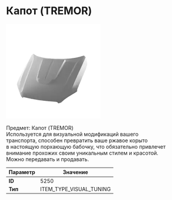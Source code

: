 # Капот (TREMOR)

![Item Image](../img/5250.webp?raw=true)

Предмет: Капот (TREMOR)<br>Используется для визуальной модификаций вашего<br>транспорта, способен превратить ваше ржавое корыто<br>в настоящую порхающую бабочку, что обязательно привлечет<br>внимание прохожих своим уникальным стилем и красотой.<br>Можно передавать и продавать.


| Параметр | Значение |
|----------|----------|
| **ID** | 5250 |
| **Тип** | ITEM_TYPE_VISUAL_TUNING |

